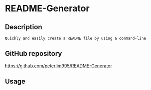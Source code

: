 # README-Generator

## Description

```
Quickly and easily create a README file by using a command-line

```

## GitHub repository

https://github.com/peterlim995/README-Generator



## Usage


